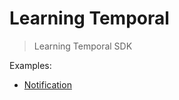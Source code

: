 # Learning Temporal

> Learning Temporal SDK

Examples:

- [Notification](./examples/notification/README.md)
